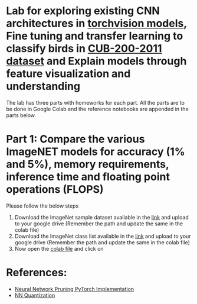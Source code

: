 # Lab for exploring existing CNN architectures in [torchvision models](https://pytorch.org/vision/stable/models.html), Fine tuning and transfer learning to classify birds in [CUB-200-2011 dataset](https://www.vision.caltech.edu/datasets/cub_200_2011/) and Explain models through feature visualization and understanding

The lab has three parts with homeworks for each part. All the parts are to be done in Google Colab and the reference notebooks are appended in the parts below.

# Part 1: Compare the various ImageNET models for accuracy (1% and 5%), memory requirements, inference time and floating point operations (FLOPS)
Please follow the below steps
1. Download the ImageNet sample dataset available in the [link](https://www.google.com/url?q=https%3A%2F%2Fdrive.google.com%2Ffile%2Fd%2F1ws6fnkXjbEINK-id-IuU4vZlTKiUDYDg%2Fview%3Fusp%3Dsharing) and upload to your google drive (Remember the path and update the same in the colab file)
2. Download the ImageNet class list available in the [link](https://www.google.com/url?q=https%3A%2F%2Fdrive.google.com%2Ffile%2Fd%2F1TfR3LfjbDYC8TN-KO1Tg34TtiFSUT4EL%2Fview%3Fusp%3Dsharing) and upload to your google drive (Remember the path and update the same in the colab file)
3. Now open the [colab file](compare_ImageNetModels.ipynb) and click on 

# References:
- [Neural Network Pruning PyTorch Implementation](https://github.com/wanglouis49/pytorch-weights_pruning)
- [NN Quantization](https://github.com/hkproj/quantization-notes/tree/main)
